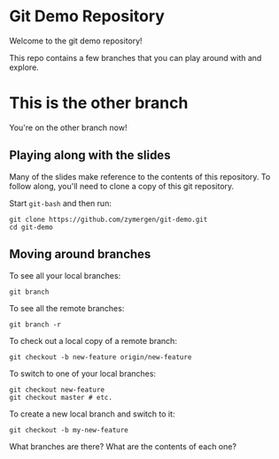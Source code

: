 
Git Demo Repository
===================

Welcome to the git demo repository!

This repo contains a few branches that you can play around with and explore.

This is the other branch
========================

You're on the other branch now!

Playing along with the slides
-----------------------------

Many of the slides make reference to the contents of this repository. To follow 
along, you'll need to clone a copy of this git repository.

Start `git-bash` and then run:

```
git clone https://github.com/zymergen/git-demo.git
cd git-demo
```

Moving around branches
----------------------

To see all your local branches:

    git branch

To see all the remote branches:

    git branch -r

To check out a local copy of a remote branch:

    git checkout -b new-feature origin/new-feature

To switch to one of your local branches:

    git checkout new-feature
    git checkout master # etc.

To create a new local branch and switch to it:

    git checkout -b my-new-feature


What branches are there? What are the contents of each one?

